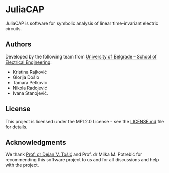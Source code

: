 # JuliaCAP
JuliaCAP is software for symbolic analysis of linear time-invariant electric circuits.


## Authors

Developed by the following team from [University of Belgrade – School of Electrical Engineering](https://www.etf.bg.ac.rs): 

* Kristina Rajković
* Glorija Došlo
* Tamara Petković
* Nikola Radojević
* Ivana Stanojević.

## License

This project is licensed under the MPL2.0 License - see the [LICENSE.md](https://github.com/GlorijaDoslo/JuliaCAP/blob/main/LICENSE) file for details.

## Acknowledgments

We thank [Prof. dr Dejan V. Tošić](http://home.etf.rs/~tosic/) and Prof. dr Milka M. Potrebić for recommending this software project to us and for all discussions and help with the project.
